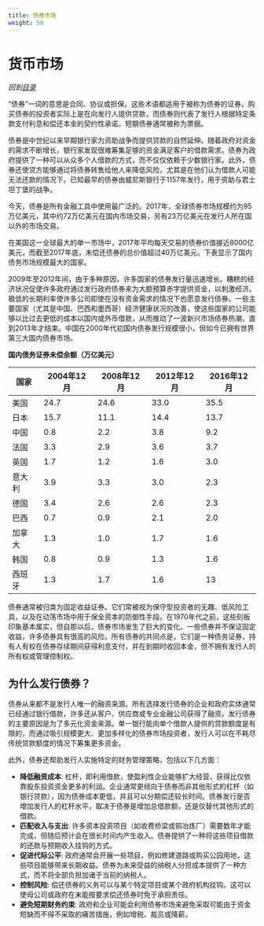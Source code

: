 ```yaml
---
title: 债券市场
weight: 50
---
```


# 货币市场

*回到[目录](./目录.md)*

“债券”一词的意思是合同、协议或担保。这些术语都适用于被称为债券的证券。购买债券的投资者实际上是在向发行人提供贷款，而债券则代表了发行人根据特定条款支付利息和偿还本金的契约性承诺。短期债券通常被称为票据。

债券是中世纪以来早期银行家为资助战争而提供贷款的自然延伸。随着政府对资金的需求不断增长，银行家发现很难筹集足够的资金满足客户的借款需求。债券为政府提供了一种可以从众多个人借款的方式，而不仅仅依赖于少数银行家。此外，债券还使贷方能够通过将债券转售给他人来降低风险，尤其是在他们认为借款人可能无法还款的情况下。已知最早的债券由威尼斯银行于1157年发行，用于资助与君士坦丁堡的战争。

今天，债券是所有金融工具中使用最广泛的。2017年，全球债券市场规模约为95万亿美元，其中约72万亿美元在国内市场交易，另有23万亿美元在发行人所在国以外的市场交易。

在美国这一全球最大的单一市场中，2017年平均每天交易的债券价值接近8000亿美元，而截至2017年底，未偿还债券的总价值超过40万亿美元。下表显示了国内债务市场规模最大的国家。

2009年至2012年间，由于多种原因，许多国家的债券发行量迅速增长。糟糕的经济状况促使许多政府通过发行政府债券来为大额预算赤字提供资金，以刺激经济。极低的长期利率使许多公司即使在没有资金需求的情况下也愿意发行债券。一些主要国家（尤其是中国、巴西和墨西哥）经济健康状况的改善，使这些国家的公司能够以比过去更低的成本以国内或外币借款，从而推动了一波新兴市场债券热潮，直到2013年才结束。中国在2000年代初国内债券发行规模很小，但如今已拥有世界第三大国内债券市场。

**国内债务证券未偿余额（万亿美元）**

| 国家     | 2004年12月 | 2008年12月 | 2012年12月 | 2016年12月 |
|----------|------------|------------|------------|------------|
| 美国     | 24.7       | 24.6       | 33.0       | 35.5       |
| 日本     | 15.7       | 11.1       | 14.4       | 13.7       |
| 中国     | 0.8        | 2.2        | 3.8        | 9.2        |
| 法国     | 3.3        | 2.9        | 3.6        | 3.7        |
| 英国     | 1.7        | 1.2        | 1.6        | 3.0        |
| 意大利   | 3.9        | 3.3         | 3.0        | 2.3         |
| 德国     | 3.4        | 2.6        | 2.6        | 2.3         |
| 巴西     | 0.7        | 0.9        | 2.1        | 2.0        |
| 加拿大   | 1.3        | 1.0        | 1.7        | 1.6        |
| 韩国     | 0.8        | 0.9        | 1.3         | 1.6        |
| 西班牙   | 1.3        | 1.7        | 1.6        | 13         |

债券通常被归类为固定收益证券。它们常被视为保守型投资者的无趣、低风险工具，以及在动荡市场中用于保全资本的防御性手段。在1970年代之前，这些刻板印象基本属实，但自那以后，债券市场发生了巨大的变化。一些债券并不保证固定收益，许多债券具有很高的风险。所有债券的共同点是，它们是一种债务证券，持有人有权在债券存续期间获得利息支付，并在到期时收回本金，但不拥有发行人的所有权或管理控制权。

## 为什么发行债券？

债券从来都不是发行人唯一的融资来源。所有选择发行债券的企业和政府实体通常已经通过银行借款，许多还从客户、供应商或专业金融公司获得了融资。发行债券的主要原因是为了多元化资金来源。单一银行能向单个借款人提供的贷款额度是有限的，而通过吸引规模更大、更加多样化的债券市场投资者，发行人可以在不耗尽传统贷款额度的情况下筹集更多资金。

此外，债券还帮助发行人实施特定的财务管理策略，包括以下几方面：

- **降低融资成本**: 杠杆，即利用借款，使盈利性企业能够扩大经营，获得比仅依靠股东投资资金更多的利润。企业通常更倾向于债券而非其他形式的杠杆（如银行贷款），因为债券成本更低，并且可以分期偿还较长时间。债券发行是否增加发行人的杠杆水平，取决于债券是增加总借款额，还是仅替代其他形式的借款。
- **匹配收入与支出**: 许多资本投资项目（如收费桥梁或铜冶炼厂）需要数年才能完成，但随后预计会在很长时间内产生收入。债券提供了一种将这些项目借款的还款与预期收入挂钩的方式。
- **促进代际公平**: 政府通常会开展一些项目，例如修建道路或购买公园用地，这些项目能够带来长期收益。债券为未来受益的纳税人分担成本提供了一种方式，而不将全部负担加诸于当前的纳税人。
- **控制风险**: 偿还债券的义务可以与某个特定项目或某个政府机构挂钩。这可以使母公司或政府在未能按要求偿还债券时免于承担责任。
- **避免短期财务约束**: 政府和企业可能会利用债券市场来避免采取可能由于资金短缺而不得不采取的痛苦措施，例如增税、裁员或降薪。